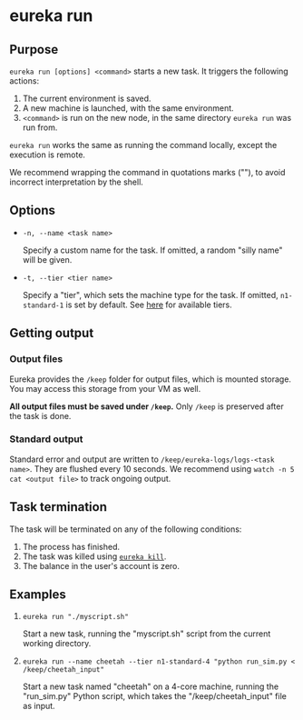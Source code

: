 # eureka run
## Purpose
`eureka run [options] <command>` starts a new task. It triggers the following actions:
1. The current environment is saved.
2. A new machine is launched, with the same environment.
3. `<command>` is run on the new node, in the same directory `eureka run` was run from.

`eureka run` works the same as running the command locally, except the execution is remote.

We recommend wrapping the command in quotations marks (""), to avoid incorrect interpretation by the shell.

## Options
* `-n, --name <task name>`

   Specify a custom name for the task. If omitted, a random "silly name" will be given.

* `-t, --tier <tier name>`

   Specify a "tier", which sets the machine type for the task. If omitted, `n1-standard-1` is set by default. See [here](../tiers.MD) for available tiers.

## Getting output
### Output files
Eureka provides the `/keep` folder for output files, which is mounted storage. You may access this storage from your VM as well.

**All output files must be saved under `/keep`.** Only `/keep` is preserved after the task is done.

### Standard output
Standard error and output are written to `/keep/eureka-logs/logs-<task name>`. They are flushed every 10 seconds. We recommend using `watch -n 5 cat <output file>` to track ongoing output.

## Task termination
The task will be terminated on any of the following conditions:
1. The process has finished.
2. The task was killed using [`eureka kill`](kill.MD).
3. The balance in the user's account is zero.

## Examples
1. `eureka run "./myscript.sh"`

   Start a new task, running the "myscript.sh" script from the current working directory.

2. `eureka run --name cheetah --tier n1-standard-4 "python run_sim.py < /keep/cheetah_input"`

   Start a new task named "cheetah" on a 4-core machine, running the "run_sim.py" Python script, which takes the "/keep/cheetah_input" file as input.